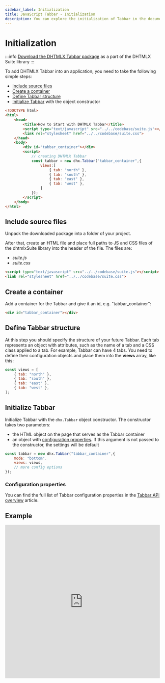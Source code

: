 ```yaml
---
sidebar_label: Initialization
title: JavaScript Tabbar - Initialization 
description: You can explore the initialization of Tabbar in the documentation of the DHTMLX JavaScript UI library. Browse developer guides and API reference, try out code examples and live demos, and download a free 30-day evaluation version of DHTMLX Suite 7.
---
```


# Initialization

:::info
[Download the DHTMLX Tabbar package](https://dhtmlx.com/docs/products/dhtmlxSuite/download.shtml) as a part of the DHTMLX Suite library
:::

To add DHTMLX Tabbar into an application, you need to take the following simple steps:

- [Include source files](#include-source-files)
- [Create a container](#create-a-container)
- [Define Tabbar structure](#define-tabbar-structure)
- [Initialize Tabbar](#initialize-tabbar) with the object constructor

~~~html
<!DOCTYPE html>
<html>
    <head>
        <title>How to Start with DHTMLX Tabbar</title>         
        <script type="text/javascript" src="../../codebase/suite.js"></script>
        <link rel="stylesheet" href="../../codebase/suite.css">
    </head>
    <body>
        <div id="tabbar_container"></div>
        <script>
            // creating DHTMLX Tabbar
            const tabbar = new dhx.Tabbar("tabbar_container",{
            	views:[ 
                	{ tab: "north" },
                    { tab: "south" },
                    { tab: "east" },
                    { tab: "west" },
            	]
            });
        </script>
    </body>
</html>
~~~

## Include source files

Unpack the downloaded package into a folder of your project.

After that, create an HTML file and place full paths to JS and CSS files of the dhtmlxSuite library into the header of the file. The files are:

- *suite.js*
- *suite.css*

~~~html
<script type="text/javascript" src="../../codebase/suite.js"></script>
<link rel="stylesheet" href="../../codebase/suite.css">
~~~

## Create a container

Add a container for the Tabbar and give it an id, e.g. "tabbar_container":

~~~html
<div id="tabbar_container"></div>
~~~

## Define Tabbar structure

At this step you should specify the structure of your future Tabbar. Each tab represents an object with attributes, such as the name of a tab and a CSS class applied to a tab. 
For example, Tabbar can have 4 tabs. You need to define their configuration objects and place them into the **views** array, like this:

~~~js
const views = [
    { tab: "north" },
    { tab: "south" },
    { tab: "east" },
    { tab: "west" },
];
~~~

## Initialize Tabbar

Initialize Tabbar with the `dhx.Tabbar` object constructor. The constructor takes two parameters:

- the HTML object on the page that serves as the Tabbar container
- an object with [configuration properties](#configuration-properties). If this argument is not passed to the constructor, the settings will be default

~~~js
const tabbar = new dhx.Tabbar("tabbar_container",{
    mode: "bottom",
    views: views,
    // more config options
});
~~~

### Configuration properties

You can find the full list of Tabbar configuration properties in the [Tabbar API overview](tabbar/api/api_overview.md#properties) article.

## Example

<iframe src="https://snippet.dhtmlx.com/uysfjo5z?mode=js" frameborder="0" class="snippet_iframe" width="100%" height="500"></iframe>